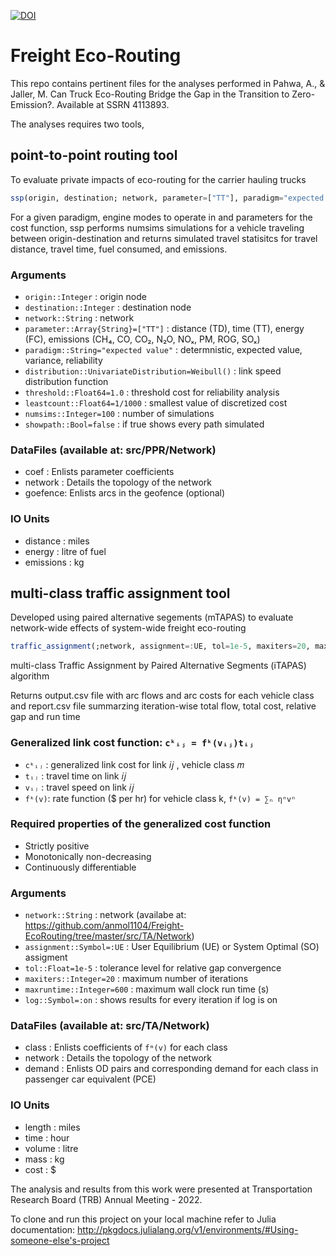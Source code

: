 [![DOI](https://zenodo.org/badge/DOI/10.5281/zenodo.5140095.svg)](https://doi.org/10.5281/zenodo.5140095)

# Freight Eco-Routing
This repo contains pertinent files for the analyses performed in Pahwa, A., & Jaller, M. Can Truck Eco-Routing Bridge the Gap in the Transition to Zero-Emission?. Available at SSRN 4113893.

The analyses requires two tools,
## point-to-point routing tool 

To evaluate private impacts of eco-routing for the carrier hauling trucks

```julia
ssp(origin, destination; network, parameter=["TT"], paradigm="expected value", distribution=Weibull(), threshold=1.0, leastcount=1/1000, numsims=100, showpath=false)
```

For a given paradigm, engine modes to operate in and parameters for the cost function, ssp performs numsims simulations for a vehicle traveling between origin-destination and returns simulated travel statisitcs for travel distance, travel time, fuel consumed, and emissions.

### Arguments
- `origin::Integer`                                 : origin node
- `destination::Integer`                            : destination node
- `network::String`                                 : network
- `parameter::Array{String}=["TT"]`                 : distance (TD), time (TT), energy (FC), emissions (CH₄, CO, CO₂, N₂O, NOₓ, PM, ROG, SOₓ)
- `paradigm::String="expected value"`               : determnistic, expected value, variance, reliability
- `distribution::UnivariateDistribution=Weibull()`  : link speed distribution function
- `threshold::Float64=1.0`                          : threshold cost for reliability analysis
- `leastcount::Float64=1/1000`                      : smallest value of discretized cost
- `numsims::Integer=100`                            : number of simulations
- `showpath::Bool=false`                            : if true shows every path simulated

### DataFiles (available at: src/PPR/Network)
- coef    : Enlists parameter coefficients
- network : Details the topology of the network
- goefence: Enlists arcs in the geofence (optional)

### IO Units
- distance  : miles
- energy    : litre of fuel
- emissions : kg

## multi-class traffic assignment tool 

Developed using paired alternative segements (mTAPAS) to evaluate network-wide effects of system-wide freight eco-routing

```julia
traffic_assignment(;network, assignment=:UE, tol=1e-5, maxiters=20, maxruntime=600, log=:on)
```

multi-class Traffic Assignment by Paired Alternative Segments (iTAPAS) algorithm

Returns output.csv file with arc flows and arc costs for each vehicle class and report.csv file summarzing iteration-wise total flow, total cost, relative gap and run time
 
### Generalized link cost function: `cᵏᵢⱼ = fᵏ(vᵢⱼ)tᵢⱼ`
- `cᵏᵢⱼ` : generalized link cost for link 𝑖𝑗 , vehicle class 𝑚
- `tᵢⱼ`  : travel time on link 𝑖𝑗
- `vᵢⱼ`  : travel speed on link 𝑖𝑗
- `fᵏ(v)`: rate function (\$ per hr) for vehicle class k, `fᵏ(v) = ∑ₙ ηⁿvⁿ`

### Required properties of the generalized cost function
- Strictly positive
- Monotonically non-decreasing
- Continuously differentiable

### Arguments
- `network::String`             : network (availabe at: https://github.com/anmol1104/Freight-EcoRouting/tree/master/src/TA/Network)
- `assignment::Symbol=:UE`      : User Equilibrium (UE) or System Optimal (SO) assigment
- `tol::Float=1e-5`             : tolerance level for relative gap convergence
- `maxiters::Integer=20`        : maximum number of iterations
- `maxruntime::Integer=600`     : maximum wall clock run time (s)
- `log::Symbol=:on`             : shows results for every iteration if log is on

### DataFiles (available at: src/TA/Network)
- class   : Enlists coefficients of `fᵐ(v)` for each class
- network : Details the topology of the network
- demand  : Enlists OD pairs and corresponding demand for each class in passenger car equivalent (PCE)

### IO Units
- length  : miles
- time    : hour
- volume  : litre
- mass    : kg
- cost    : \$

The analysis and results from this work were presented at Transportation Research Board (TRB) Annual Meeting - 2022. 

To clone and run this project on your local machine refer to Julia documentation: http://pkgdocs.julialang.org/v1/environments/#Using-someone-else's-project 

